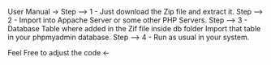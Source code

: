 User Manual ->
Step --> 1 - Just download the Zip file and extract it.
Step --> 2 - Import into Appache Server or some other PHP Servers.
Step --> 3 - Database Table where added in the Zif file inside db folder Import that table in your phpmyadmin database.
Step --> 4 - Run as usual in your system.

Feel Free to adjust the code <-
